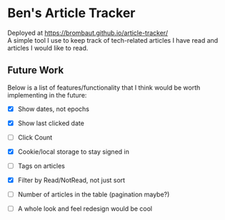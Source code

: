 # Ben's Article Tracker
Deployed at https://brombaut.github.io/article-tracker/  
A simple tool I use to keep track of tech-related articles I have read and articles I would like to read.

## Future Work
Below is a list of features/functionality that I think would be worth implementing in the future:
- [x] Show dates, not epochs
- [x] Show last clicked date
- [ ] Click Count
- [x] Cookie/local storage to stay signed in
- [ ] Tags on articles
- [x] Filter by Read/NotRead, not just sort
- [ ] Number of articles in the table (pagination maybe?)
- [ ] A whole look and feel redesign would be cool

